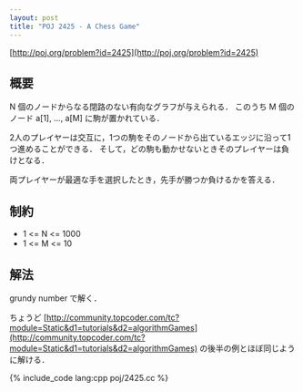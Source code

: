 ```yaml
---
layout: post
title: "POJ 2425 - A Chess Game"
---
```

[http://poj.org/problem?id=2425](http://poj.org/problem?id=2425)

## 概要
N 個のノードからなる閉路のない有向なグラフが与えられる．
このうち M 個のノード a[1], ..., a[M] に駒が置かれている．

2人のプレイヤーは交互に，1つの駒をそのノードから出ているエッジに沿って1つ進めることができる．
そして，どの駒も動かせないときそのプレイヤーは負けとなる．

両プレイヤーが最適な手を選択したとき，先手が勝つか負けるかを答える．

## 制約
- 1 <= N <= 1000
- 1 <= M <= 10

## 解法
grundy number で解く．

ちょうど [http://community.topcoder.com/tc?module=Static&d1=tutorials&d2=algorithmGames](http://community.topcoder.com/tc?module=Static&d1=tutorials&d2=algorithmGames) の後半の例とほぼ同じように解ける．

{% include_code lang:cpp poj/2425.cc %}
